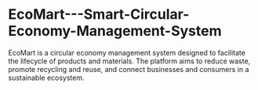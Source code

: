# EcoMart---Smart-Circular-Economy-Management-System
EcoMart is a circular economy management system designed to facilitate the lifecycle of products and materials. The platform aims to reduce waste, promote recycling and reuse, and connect businesses and consumers in a sustainable ecosystem.
